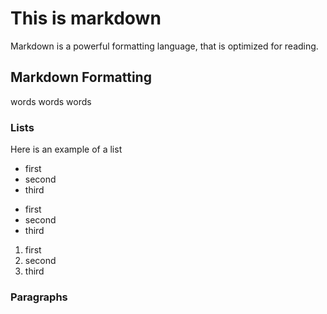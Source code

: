# This is markdown

Markdown is a powerful formatting language, that is optimized for reading.


## Markdown Formatting

words words words

### Lists

Here is an example of a list

- first
- second
- third

* first
* second
* third

1. first
2. second
3. third



### Paragraphs
